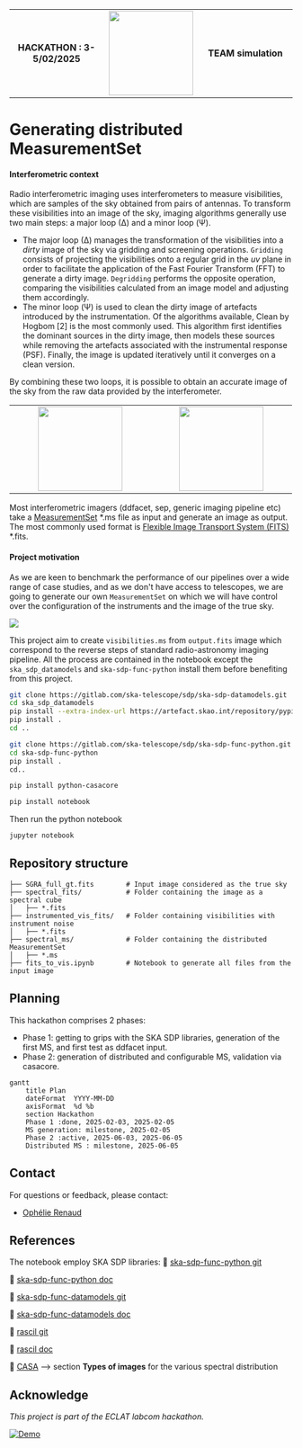 <div align="center">
  <table width="100%" border="0">
    <tr>
      <td style="text-align: center; vertical-align: middle; width: 33%;">
        <strong>HACKATHON : 3-5/02/2025</strong>
      </td>
      <td style="text-align: center; vertical-align: middle; width: 33%;">
        <img src="https://avalon.ens-lyon.fr/wp-content/uploads/2024/03/Eclat_ecusson.png" height="150">
      </td>
      <td style="text-align: center; vertical-align: middle; width: 33%;">
        <strong>TEAM simulation</strong>
      </td>
    </tr>
  </table>
</div>



# Generating distributed MeasurementSet

#### Interferometric context
Radio interferometric imaging uses interferometers to measure visibilities, which are samples of the sky obtained from pairs of antennas. To transform these visibilities into an image of the sky, imaging algorithms generally use two main steps: a major loop (∆) and a minor loop (Ψ).

- The major loop (∆) manages the transformation of the visibilities into a *dirty* image of the sky via gridding and screening operations. `Gridding` consists of projecting the visibilities onto a regular grid in the *uv* plane in order to facilitate the application of the Fast Fourier Transform (FFT) to generate a dirty image. `Degridding` performs the opposite operation, comparing the visibilities calculated from an image model and adjusting them accordingly. 
- The minor loop (Ψ) is used to clean the dirty image of artefacts introduced by the instrumentation. Of the algorithms available, Clean by Hogbom [2] is the most commonly used. This algorithm first identifies the dominant sources in the dirty image, then models these sources while removing the artefacts associated with the instrumental response (PSF). Finally, the image is updated iteratively until it converges on a clean version.

By combining these two loops, it is possible to obtain an accurate image of the sky from the raw data provided by the interferometer.

<div align="center">
  <table width="100%" border="0">
    <tr>
      <td style="text-align: center; vertical-align: middle; width: 33%;">
        <img src="https://github.com/Ophelie-Renaud/vis-generator/blob/main/pic/image2.jpg?raw=true" height="150">
      </td>
      <td style="text-align: center; vertical-align: middle; width: 33%;">
        <img src="https://github.com/Ophelie-Renaud/vis-generator/blob/main/pic/image2.jpg?raw=true" height="150">
      </td>
    </tr>
  </table>
</div>

Most interferometric imagers (ddfacet, sep, generic imaging pipeline etc) take a [MeasurementSet](https://casa.nrao.edu/Memos/229.html) *.ms file as input and generate an image as output. The most commonly used format is [Flexible Image Transport System (FITS)](https://www.aanda.org/articles/aa/abs/2010/16/aa15362-10/aa15362-10.html) *.fits.

#### Project motivation

As we are keen to benchmark the performance of our pipelines over a wide range of case studies, and as we don't have access to telescopes, we are going to generate our own `MeasurementSet` on which we will have control over the configuration of the instruments and the image of the true sky. 



![](https://raw.githubusercontent.com/Ophelie-Renaud/vis-generator/refs/heads/main/proj.png)

This project aim to create `visibilities.ms` from `output.fits` image which correspond to the reverse steps of standard radio-astronomy imaging pipeline. All the process are contained in the notebook except the `ska_sdp_datamodels`  and  `ska-sdp-func-python` install them before benefiting from this project.

```bash
git clone https://gitlab.com/ska-telescope/sdp/ska-sdp-datamodels.git
cd ska_sdp_datamodels
pip install --extra-index-url https://artefact.skao.int/repository/pypi-internal/simple ska-telmodel
pip install .
cd ..

git clone https://gitlab.com/ska-telescope/sdp/ska-sdp-func-python.git
cd ska-sdp-func-python
pip install .
cd..

pip install python-casacore

pip install notebook
```
Then run the python notebook
```bash
jupyter notebook
```

## Repository structure

```plaintext
├── SGRA_full_gt.fits        # Input image considered as the true sky  
├── spectral_fits/           # Folder containing the image as a spectral cube  
│   ├── *.fits  
├── instrumented_vis_fits/   # Folder containing visibilities with instrument noise  
│   ├── *.fits  
├── spectral_ms/             # Folder containing the distributed MeasurementSet  
│   ├── *.ms  
├── fits_to_vis.ipynb        # Notebook to generate all files from the input image  
```
## Planning
This hackathon comprises 2 phases:
- Phase 1: getting to grips with the SKA SDP libraries, generation of the first MS, and first test as ddfacet input.
- Phase 2: generation of distributed and configurable MS, validation via casacore.

```mermaid
gantt
    title Plan
    dateFormat  YYYY-MM-DD
    axisFormat  %d %b
    section Hackathon
    Phase 1 :done, 2025-02-03, 2025-02-05
    MS generation: milestone, 2025-02-05
    Phase 2 :active, 2025-06-03, 2025-06-05
    Distributed MS : milestone, 2025-06-05
```

## Contact  

For questions or feedback, please contact:  
- [Ophélie Renaud](mailto:ophelie.renaud@ens-paris-saclay.fr)

## References

The notebook employ SKA SDP libraries:
📂 [ska-sdp-func-python git](https://gitlab.com/ska-telescope/sdp/ska-sdp-func-python)

📘 [ska-sdp-func-python doc](https://developer.skao.int/projects/ska-sdp-func-python/en/latest/)

📂 [ska-sdp-func-datamodels git](https://gitlab.com/ska-telescope/sdp/ska-sdp-datamodels)

📘 [ska-sdp-func-datamodels doc](https://developer.skao.int/projects/ska-sdp-datamodels/en/latest/)

📂 [rascil git](https://gitlab.com/ska-telescope/external/rascil-main)

📘 [rascil doc](https://developer.skao.int/projects/rascil/en/latest/index.html)

🔗 [CASA](https://casadocs.readthedocs.io/en/stable/notebooks/synthesis_imaging.html) --> section **Types of images** for the various spectral distribution

## Acknowledge

*This project is part of the ECLAT labcom hackathon.*

[![Demo](https://img.shields.io/badge/Live-Demo-blue)](https://ophelie-renaud.github.io/vis-generator/wast.html)

